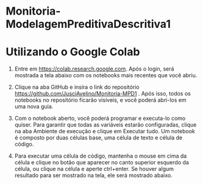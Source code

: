 # Monitoria-ModelagemPreditivaDescritiva1

# Utilizando o Google Colab

1. Entre em https://colab.research.google.com. Após o login, será mostrada a tela abaixo com os notebooks mais recentes que você abriu.

2. Clique na aba GitHub e insira o link do repositório https://github.com/JusciAvelino/Monitoria-MPD1 . Após isso, todos os notebooks no repositório ficarão visíveis, e você poderá abri-los em uma nova guia.

3. Com o notebook aberto, você poderá programar e executa-lo como quiser. Para garantir que todas as variáveis estarão configuradas, clique na aba Ambiente de execução e clique em Executar tudo.
     Um notebook é composto por duas células base, uma célula de texto e célula de código.
     
4. Para executar uma célula de código, mantenha o mouse em cima da célula e clique no botão que aparecer no canto superior esquerdo da célula, ou clique na célula e aperte ctrl+enter. Se houver algum resultado para ser mostrado na tela, ele será mostrado abaixo.
